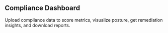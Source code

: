 ## Compliance Dashboard

Upload compliance data to score metrics, visualize posture, get remediation insights, and download reports.
